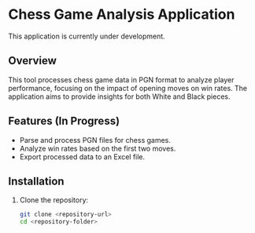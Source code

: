 # Chess Game Analysis Application

This application is currently under development.

## Overview
This tool processes chess game data in PGN format to analyze player performance, focusing on the impact of opening moves on win rates. The application aims to provide insights for both White and Black pieces.

## Features (In Progress)
- Parse and process PGN files for chess games.
- Analyze win rates based on the first two moves.
- Export processed data to an Excel file.

## Installation
1. Clone the repository:
   ```bash
   git clone <repository-url>
   cd <repository-folder>
